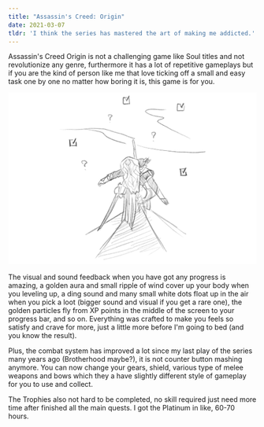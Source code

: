 ```yaml
---
title: "Assassin's Creed: Origin"
date: 2021-03-07
tldr: 'I think the series has mastered the art of making me addicted.'
---
```


Assassin's Creed Origin is not a challenging game like Soul titles and not revolutionize any genre, furthermore it has a lot of repetitive gameplays but if you are the kind of person like me that love ticking off a small and easy task one by one no matter how boring it is, this game is for you.

![Hundreds of things to do](./aco-f1.jpg)

The visual and sound feedback when you have got any progress is amazing, a golden aura and small ripple of wind cover up your body when you leveling up, a ding sound and many small white dots float up in the air when you pick a loot (bigger sound and visual if you get a rare one), the golden particles fly from XP points in the middle of the screen to your progress bar, and so on. Everything was crafted to make you feels so satisfy and crave for more, just a little more before I'm going to bed (and you know the result).

Plus, the combat system has improved a lot since my last play of the series many years ago (Brotherhood maybe?), it is not counter button mashing anymore. You can now change your gears, shield, various type of melee weapons and bows which they a have slightly different style of gameplay for you to use and collect.

The Trophies also not hard to be completed, no skill required just need more time after finished all the main quests. I got the Platinum in like, 60-70 hours.

